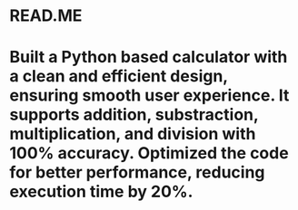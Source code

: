 # READ.ME
# Built a Python based calculator with a clean and efficient design, ensuring smooth user experience. It supports addition, substraction, multiplication, and division with 100% accuracy. Optimized the code for better performance, reducing execution time by 20%. 
